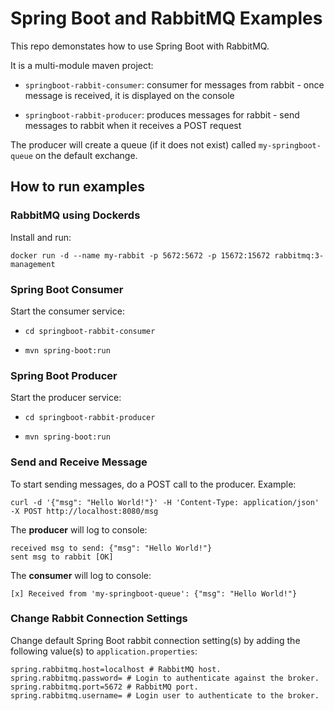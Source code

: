 # Spring Boot and RabbitMQ Examples

This repo demonstates how to use Spring Boot with RabbitMQ.

It is a multi-module maven project:

* `springboot-rabbit-consumer`: consumer for messages from rabbit - once message is received, it is displayed on the console

* `springboot-rabbit-producer`: produces messages for rabbit - send messages to rabbit when it receives a POST request

The producer will create a queue (if it does not exist) called `my-springboot-queue` on the default exchange.
## How to run examples

### RabbitMQ using Dockerds

Install and run:

```
docker run -d --name my-rabbit -p 5672:5672 -p 15672:15672 rabbitmq:3-management
```

### Spring Boot Consumer

Start the consumer service:

* `cd springboot-rabbit-consumer`

* `mvn spring-boot:run`

### Spring Boot Producer

Start the producer service:

* `cd springboot-rabbit-producer`

* `mvn spring-boot:run`

### Send and Receive Message

To start sending messages, do a POST call to the producer. Example:
```
curl -d '{"msg": "Hello World!"}' -H 'Content-Type: application/json' -X POST http://localhost:8080/msg
```

The **producer** will log to console:
```
received msg to send: {"msg": "Hello World!"}
sent msg to rabbit [OK]
```

The **consumer** will log to console:
```
[x] Received from 'my-springboot-queue': {"msg": "Hello World!"}
```

### Change Rabbit Connection Settings

Change default Spring Boot rabbit connection setting(s) by adding the following value(s) to `application.properties`:

```
spring.rabbitmq.host=localhost # RabbitMQ host.
spring.rabbitmq.password= # Login to authenticate against the broker.
spring.rabbitmq.port=5672 # RabbitMQ port.
spring.rabbitmq.username= # Login user to authenticate to the broker.
```